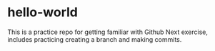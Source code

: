 # hello-world
This is a practice repo for getting familiar with Github
Next exercise, includes practicing creating a branch and making commits.
